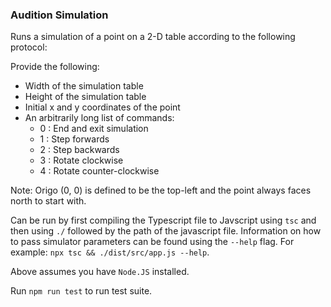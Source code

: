 ### Audition Simulation

Runs a simulation of a point on a 2-D table according to the following protocol:

Provide the following:

- Width of the simulation table
- Height of the simulation table
- Initial x and y coordinates of the point
- An arbitrarily long list of commands:
  - 0 : End and exit simulation
  - 1 : Step forwards
  - 2 : Step backwards
  - 3 : Rotate clockwise
  - 4 : Rotate counter-clockwise

Note: Origo (0, 0) is defined to be the top-left and the point always faces north to start with.

Can be run by first compiling the Typescript file to Javscript using `tsc` and then using `./` followed by the path of the javascript file. Information on how to pass simulator parameters can be found using the `--help` flag.
For example: `npx tsc && ./dist/src/app.js --help`.

Above assumes you have `Node.JS` installed.

Run `npm run test` to run test suite.
